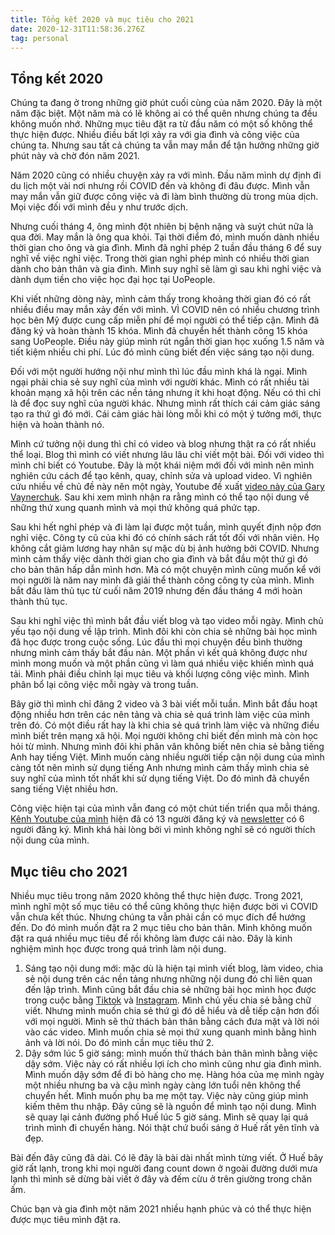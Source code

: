 ```yaml
---
title: Tổng kết 2020 và mục tiêu cho 2021
date: 2020-12-31T11:58:36.276Z
tag: personal
---
```

## Tổng kết 2020

Chúng ta đang ở trong những giờ phút cuối cùng của năm 2020. Đây là một năm đặc biệt. Một năm mà có lẽ không ai có thể quên nhưng chúng ta đều không muốn nhớ. Những mục tiêu đặt ra từ đầu năm có một số không thể thực hiện được. Nhiều điều bất lợi xảy ra với gia đình và công việc của chúng ta. Nhưng sau tất cả chúng ta vẫn may mắn để tận hưởng những giờ phút này và chờ đón năm 2021.

Năm 2020 cũng có nhiều chuyện xảy ra với mình. Đầu năm mình dự định đi du lịch một vài nơi nhưng rồi COVID đến và không đi đâu được. Mình vẫn may mắn vẫn giữ được công việc và đi làm bình thường dù trong mùa dịch. Mọi việc đối với mình đều y như trước dịch. 

Nhưng cuối tháng 4, ông mình đột nhiên bị bệnh nặng và suýt chút nữa là qua đời. May mắn là ông qua khỏi. Tại thời điểm đó, mình muốn dành nhiều thời gian cho ông và gia đình. Mình đã nghỉ phép 2 tuần đầu tháng 6 để suy nghĩ về việc nghỉ việc. Trong thời gian nghỉ phép mình có nhiều thời gian dành cho bản thân và gia đình. Mình suy nghĩ sẽ làm gì sau khi nghỉ việc và dành dụm tiền cho việc học đại học tại UoPeople. 

Khi viết những dòng này, mình cảm thấy trong khoảng thời gian đó có rất nhiều điều may mắn xảy đến với mình. VÌ COVID nên có nhiều chương trình học bên Mỹ được cung cấp miễn phí để mọi người có thể tiếp cận. Mình đã đăng ký và hoàn thành 15 khóa. Mình đã chuyển hết thành công 15 khóa sang UoPeople. Điều này giúp mình rút ngắn thời gian học xuống 1.5 năm và tiết kiệm nhiều chi phí. Lúc đó mình cũng biết đến việc sáng tạo nội dung.

Đối với một người hướng nội như mình thì lúc đầu mình khá là ngại. Mình ngại phải chia sẻ suy nghĩ của mình với người khác. Mình có rất nhiều tài khoản mạng xã hội trên các nền tảng nhưng ít khi hoạt động. Nếu có thì chỉ là để đọc suy nghĩ của người khác. Nhưng mình rất thích cái cảm giác sáng tạo ra thứ gì đó mới. Cái cảm giác hài lòng mỗi khi có một ý tưởng mới, thực hiện và hoàn thành nó. 

Mình cứ tưởng nội dung thì chỉ có video và blog nhưng thật ra có rất nhiều thể loại. Blog thì mình có viết nhưng lâu lâu chỉ viết một bài. Đối với video thì mình chỉ biết có Youtube. Đây là một khái niệm mới đối với mình nên mình nghiên cứu cách để tạo kênh, quay, chỉnh sửa và upload video. Vì nghiên cứu nhiều về chủ đề này nên một ngày, Youtube đề xuất [video này của Gary Vaynerchuk](https://www.youtube.com/watch?v=RVKofRN1dyI&t=1s). Sau khi xem mình nhận ra rằng mình có thể tạo nội dung về những thứ xung quanh mình và mọi thứ không quá phức tạp. 

Sau khi hết nghỉ phép và đi làm lại được một tuần, mình quyết định nộp đơn nghỉ việc. Công ty cũ của khi đó có chính sách rất tốt đối với nhân viên. Họ không cắt giảm lương hay nhân sự mặc dù bị ảnh hưởng bởi COVID. Nhưng mình cảm thấy việc dành thời gian cho gia đình và bắt đầu một thứ gì đó cho bản thân hấp dẫn mình hơn. Mà có một chuyện mình cũng muốn kể với mọi người là năm nay mình đã giải thể thành công công ty của mình. Mình bắt đầu làm thủ tục từ cuối năm 2019 nhưng đến đầu tháng 4 mới hoàn thành thủ tục.

Sau khi nghỉ việc thì mình bắt đầu viết blog và tạo video mỗi ngày. Mình chủ yếu tạo nội dung về lập trình. Mình đôi khi còn chia sẻ những bài học mình đã học được trong cuộc sống. Lúc đầu thì mọi chuyện đều bình thường nhưng mình cảm thấy bắt đầu nản. Một phần vì kết quả không được như mình mong muốn và một phần cũng vì làm quá nhiều việc khiến mình quá tải. Mình phải điều chỉnh lại mục tiêu và khối lượng công việc mình. Mình phân bổ lại công việc mỗi ngày và trong tuần.

Bây giờ thì mình chỉ đăng 2 video và 3 bài viết mỗi tuần. Mình bắt đầu hoạt động nhiều hơn trên các nên tảng và chia sẻ quá trình làm việc của mình trên đó. Có một điều rất hay là khi chia sẻ quá trình làm việc và những điều mình biết trên mạng xã hội. Mọi người không chỉ biết đến mình mà còn học hỏi từ mình. Nhưng mình đôi khi phân vân không biết nên chia sẻ bằng tiếng Anh hay tiếng Việt. Mình muốn càng nhiều người tiếp cận nội dung của mình càng tốt nên mình sử dụng tiếng Anh nhưng mình cảm thấy mình chia sẻ suy nghĩ của mình tốt nhất khi sử dụng tiếng Việt. Do đó mình đã chuyển sang tiếng Việt nhiều hơn.

Công việc hiện tại của mình vẫn đang có một chút tiến triển qua mỗi tháng. [Kênh Youtube của mình](https://www.youtube.com/channel/UCXykqt3V2-9bYXKWZRcH0rA) hiện đã có 13 người đăng ký và [newsletter](http://koogio.substack.com/) có 6 người đăng ký. Mình khá hài lòng bởi vì mình không nghĩ sẽ có người thích nội dung của mình. 

## Mục tiêu cho 2021

Nhiều mục tiêu trong năm 2020 không thể thực hiện được. Trong 2021, mình nghĩ một số mục tiêu có thể cũng không thực hiện được bời vì COVID vẫn chưa kết thúc. Nhưng chúng ta vẫn phải cần có mục đích để hướng đến. Do đó mình muốn đặt ra 2 mục tiêu cho bản thân. Mình không muốn đặt ra quá nhiều mục tiêu để rồi không làm được cái nào. Đây là kinh nghiệm mình học được trong quá trình làm nội dung. 

1. Sáng tạo nội dung mới: mặc dù là hiện tại mình viết blog, làm video, chia sẻ nội dung trên các nền tảng nhưng những nội dung đó chỉ liên quan đến lập trình. Mình cũng bắt đầu chia sẻ những bài học mình học được trong cuộc bằng [Tiktok](https://www.tiktok.com/@koogio) và [Instagram](https://www.instagram.com/koogio96/). Mình chủ yếu chia sẻ bằng chữ viết. Nhưng mình muốn chia sẻ thứ gì đó dễ hiểu và dễ tiếp cận hơn đối với mọi người. Mình sẽ thử thách bản thân bằng cách đưa mặt và lời nói vào các video. Mình muốn chia sẻ mọi thứ xung quanh mình bằng hình ảnh và lời nói. Do đó mình cần mục tiêu thứ 2.
2. Dậy sớm lúc 5 giờ sáng: mình muốn thử thách bản thân mình bằng việc dậy sớm. Việc này có rất nhiều lợi ích cho mình cũng như gia đình mình. Mình muốn dậy sớm để đi bỏ hàng cho mẹ. Hàng hóa của mẹ mình ngày một nhiều nhưng ba và cậu mình ngày càng lớn tuổi nên không thể chuyển hết. Mình muốn phụ ba mẹ một tay. Việc này cũng giúp mình kiếm thêm thu nhập. Đây cũng sẽ là nguồn để mình tạo nội dung. Mình sẽ quay lại cảnh đường phố Huế lúc 5 giờ sáng. Mình sẽ quay lại quá trình mình đi chuyển hàng. Nói thật chứ buổi sáng ở Huế rất yên tĩnh và đẹp.

Bài đến đây cũng đã dài. Có lẽ đây là bài dài nhất mình từng viết. Ở Huế bây giờ rất lạnh, trong khi mọi người đang count down ở ngoài đường dưới mưa lạnh thì mình sẽ dừng bài viết ở đây và đếm cừu ở trên giường trong chăn ấm.

Chúc bạn và gia đình một năm 2021 nhiều hạnh phúc và có thể thực hiện được mục tiêu mình đặt ra.